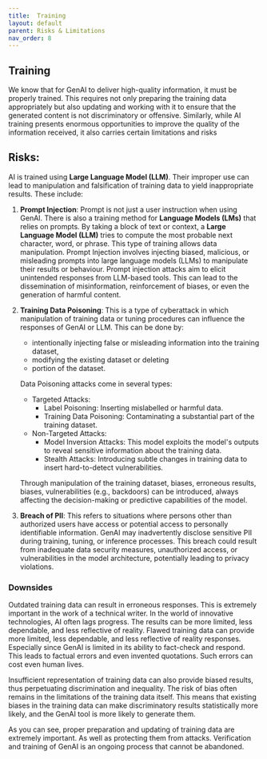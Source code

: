 ```yaml
---
title:  Training
layout: default
parent: Risks & Limitations
nav_order: 8
---
```


## **Training**

We know that for GenAI to deliver high-quality information, it must be properly trained. This requires not only preparing the training data appropriately but also updating and working with it to ensure that the generated content is not discriminatory or offensive. Similarly, while AI training presents enormous opportunities to improve the quality of the information received, it also carries certain limitations and risks

## Risks: ##
AI is trained using **Large Language Model (LLM)**. Their improper use can lead to manipulation and falsification of training data to yield inappropriate results. These include:
1.	**Prompt Injection**: Prompt is not just a user instruction when using GenAI. There is also a training method for **Language Models (LMs)** that relies on prompts. By taking a block of text or context, a **Large Language Model (LLM)** tries to compute the most probable next character, word, or phrase. This type of training allows data manipulation. Prompt Injection involves injecting biased, malicious, or misleading prompts into large language models (LLMs) to manipulate their results or behaviour. Prompt injection attacks aim to elicit unintended responses from LLM-based tools. This can lead to the dissemination of misinformation, reinforcement of biases, or even the generation of harmful content.
2.	**Training Data Poisoning**: This is a type of cyberattack in which manipulation of training data or tuning procedures can influence the responses of GenAI or LLM. This can be done by: 
    - intentionally injecting false or misleading information into the training dataset, 
    - modifying the existing dataset or deleting 
    - portion of the dataset. 

    Data Poisoning attacks come in several types:
    - Targeted Attacks:
       - Label Poisoning: Inserting mislabelled or harmful data.
       - Training Data Poisoning: Contaminating a substantial part of the training dataset.
    - Non-Targeted Attacks:
       - Model Inversion Attacks: This model exploits the model's outputs to reveal sensitive information about the training data.
       - Stealth Attacks: Introducing subtle changes in training data to insert hard-to-detect vulnerabilities.

    Through manipulation of the training dataset, biases, erroneous results, biases, vulnerabilities (e.g., backdoors) can be introduced, always affecting the decision-making or predictive capabilities of the model.
3. **Breach of PII**: This refers to situations where persons other than authorized users have access or potential access to personally identifiable information. GenAI may inadvertently disclose sensitive PII during training, tuning, or inference processes. This breach could result from inadequate data security measures, unauthorized access, or vulnerabilities in the model architecture, potentially leading to privacy violations.

### Downsides ### 
Outdated training data can result in erroneous responses. This is extremely important in the work of a technical writer. In the world of innovative technologies, AI often lags progress. The results can be more limited, less dependable, and less reflective of reality. Flawed training data can provide more limited, less dependable, and less reflective of reality responses. Especially since GenAI is limited in its ability to fact-check and respond. This leads to factual errors and even invented quotations. Such errors can cost even human lives.

Insufficient representation of training data can also provide biased results, thus perpetuating discrimination and inequality. The risk of bias often remains in the limitations of the training data itself. This means that existing biases in the training data can make discriminatory results statistically more likely, and the GenAI tool is more likely to generate them.

As you can see, proper preparation and updating of training data are extremely important. As well as protecting them from attacks. Verification and training of GenAI is an ongoing process that cannot be abandoned.


